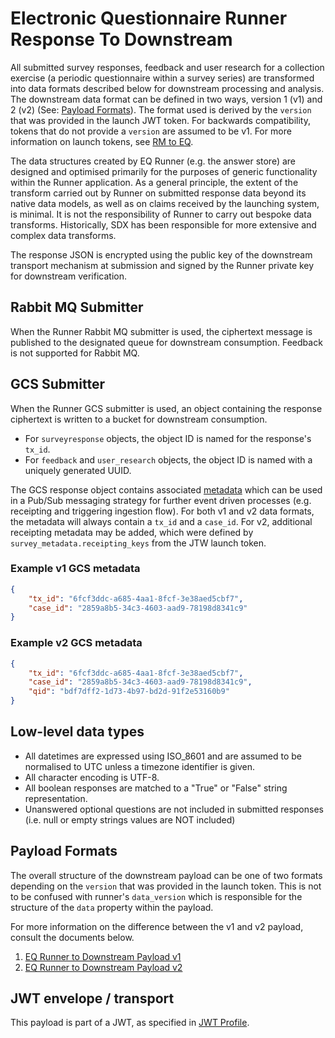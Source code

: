 # Electronic Questionnaire Runner Response To Downstream

All submitted survey responses, feedback and user research for a collection exercise (a periodic questionnaire within a survey series) are transformed into data formats described below for downstream processing and analysis. The downstream data format can be defined in two ways, version 1 (v1) and 2 (v2) (See: [Payload Formats][payload_formats]). The format used is derived by the `version` that was provided in the launch JWT token. For backwards compatibility, tokens that do not provide a `version` are assumed to be v1. For more information on launch tokens, see [RM to EQ][rm_to_eq_runner].

The data structures created by EQ Runner (e.g. the answer store) are designed and optimised primarily for the purposes of generic functionality within the Runner application. As a general principle, the extent of the transform carried out by Runner on submitted response data beyond its native data models, as well as on claims received by the launching system, is minimal. It is not the responsibility of Runner to carry out bespoke data transforms. Historically, SDX has been responsible for more extensive and complex data transforms.

The response JSON is encrypted using the public key of the downstream transport mechanism at submission and signed by the Runner private key for downstream verification.

## Rabbit MQ Submitter

When the Runner Rabbit MQ submitter is used, the ciphertext message is published to the designated queue for downstream consumption. Feedback is not supported for Rabbit MQ.

## GCS Submitter

When the Runner GCS submitter is used, an object containing the response ciphertext is written to a bucket for downstream consumption.

- For `surveyresponse` objects, the object ID is named for the response's `tx_id`.
- For `feedback` and `user_research` objects, the object ID is named with a uniquely generated UUID.

The GCS response object contains associated [metadata][gcs_metadata] which can be used in a Pub/Sub messaging strategy for further event driven processes (e.g. receipting and triggering ingestion flow).
For both v1 and v2 data formats, the metadata will always contain a `tx_id` and a `case_id`.
For v2, additional receipting metadata may be added, which were defined by `survey_metadata.receipting_keys` from the JTW launch token.

### Example v1 GCS metadata

```json
{
	"tx_id": "6fcf3ddc-a685-4aa1-8fcf-3e38aed5cbf7",
	"case_id": "2859a8b5-34c3-4603-aad9-78198d8341c9"
}
```

### Example v2 GCS metadata

```json
{
	"tx_id": "6fcf3ddc-a685-4aa1-8fcf-3e38aed5cbf7",
	"case_id": "2859a8b5-34c3-4603-aad9-78198d8341c9",
	"qid": "bdf7dff2-1d73-4b97-bd2d-91f2e53160b9"
}
```

## Low-level data types

- All datetimes are expressed using ISO_8601 and are assumed to be normalised to UTC unless a timezone identifier is given.
- All character encoding is UTF-8.
- All boolean responses are matched to a "True" or "False" string representation.
- Unanswered optional questions are not included in submitted responses (i.e. null or empty strings values are NOT included)

## Payload Formats

The overall structure of the downstream payload can be one of two formats depending on the `version` that was provided in the launch token. This is not to be confused with runner's `data_version` which is responsible for the structure of the `data` property within the payload.

For more information on the difference between the v1 and v2 payload, consult the documents below.

1. [EQ Runner to Downstream Payload v1][eq_runner_to_downstream_payload_v1]
2. [EQ Runner to Downstream Payload v2][eq_runner_to_downstream_payload_v2]

## JWT envelope / transport

This payload is part of a JWT, as specified in [JWT Profile][jwt_profile].

[gcs_metadata]: https://cloud.google.com/storage/docs/viewing-editing-metadata "GCS Metadata"
[jwt_profile]: jwt_profile.md "JWT Profile Definition"
[eq_runner_to_downstream_payload_v1]: eq_runner_to_downstream_payload_v1.md "EQ to Downstream Runner Payload v1 Definition"
[eq_runner_to_downstream_payload_v2]: eq_runner_to_downstream_payload_v2.md "EQ to Downstream Runner Payload v2 Definition"
[rm_to_eq_runner]: respondent_management_to_electronic_questionnaire_runner.md "RM to EQ Runner"
[payload_formats]: electronic_questionnaire_runner_to_downstream#payload-formats "Payload Formats"
